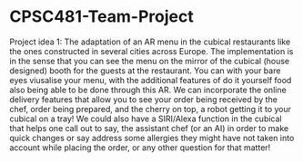 # CPSC481-Team-Project

Project idea 1: The adaptation of an AR menu in the cubical restaurants like the ones constructed in several cities across Europe. The implementation is 
in the sense that you can see the menu on the mirror of the cubical (house designed) booth for the guests at the restaurant. You can with your bare eyes viusalise your menu, with the additional features of do it yourself food also being able to be done through this AR. 
We can incorporate the online delivery features that allow you to see your order being received by the chef, order being prepared, and the cherry on top, a robot getting it to your cubical on a tray! 
We could also have a SIRI/Alexa function in the cubical that helps one call out to say, the assistant chef (or an AI) in order to make quick changes or say address some allergies they might have not taken into account while placing the order, or any other question for that matter! 
